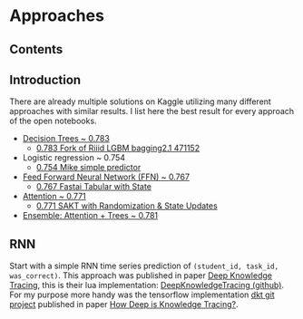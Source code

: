 # Approaches

## Contents

## Introduction

There are already multiple solutions on Kaggle utilizing many different approaches with similar results. I list here the best result for every approach of the open notebooks.

- [Decision Trees ~ 0.783](https://lightgbm.readthedocs.io/en/latest/)
    - [0.783 Fork of Riiid LGBM bagging2.1 471152](https://www.kaggle.com/julianguo/fork-of-riiid-lgbm-bagging2-1-471152)
- Logistic regression ~ 0.754
    - [0.754 Mike simple predictor](https://www.kaggle.com/mikel1/mike-simple-predictor)
- [Feed Forward Neural Network (FFN) ~ 0.767](https://docs.fast.ai/tabular.learner.html)
    - [0.767 Fastai Tabular with State](https://www.kaggle.com/gannonreynolds/fastai-tabular-with-state)
- [Attention ~ 0.771](https://pytorch.org/docs/stable/generated/torch.nn.MultiheadAttention.html)
    - [0.771 SAKT with Randomization & State Updates](https://www.kaggle.com/leadbest/sakt-with-randomization-state-updates)
- [Ensemble: Attention + Trees ~ 0.781](https://www.kaggle.com/satorushibata/optimized-lightgbm-with-optuna-adding-sakt-model)

## RNN

Start with a simple RNN time series prediction of `(student_id, task_id, was_correct)`.
This approach was published in paper [Deep Knowledge Tracing](https://proceedings.neurips.cc/paper/2015/file/bac9162b47c56fc8a4d2a519803d51b3-Paper.pdf), this is their lua implementation: [DeepKnowledgeTracing (github)](https://github.com/chrispiech/DeepKnowledgeTracing). For my purpose more handy was the tensorflow implementation [dkt git project](https://github.com/mmkhajah/dkt/blob/master/dkt.py) published in paper [How Deep is Knowledge Tracing?](https://arxiv.org/pdf/1604.02416.pdf).

